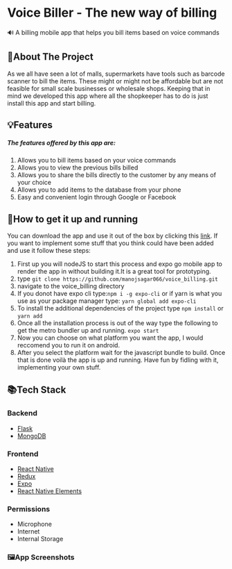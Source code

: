 # Voice Biller - The new way of billing
🔊 A billing mobile app that helps you bill items based on voice commands

## 🤔About The Project
As we all have seen a lot of malls, supermarkets have tools such as barcode scanner to bill the items. These might or might not be affordable but are not feasible for small scale businesses or wholesale shops. Keeping that in mind we developed this app where all the shopkeeper has to do is just install this app and start billing.
## 💡Features
##### The features offered by this app are:
1. Allows you to bill items based on your voice commands                                                                                                             
2. Allows you to view the previous bills billed                                                                                                                     
3. Allows you to share the bills directly to the customer by any means of your choice                                                                               
4. Allows you to add items to the database from your phone                                                                                                           
5. Easy and convenient login through Google or Facebook                                                                                                             
## 🏃How to get it up and running
You can download the app and use it out of the box by clicking this [link](https://www.dropbox.com/s/8zaj7krszxbww1i/voicebillerapp-6440b6a9ca2b47299aeaf9b07490ec97-signed.apk?dl=0). If you want to implement some stuff that you think could have been added and use it follow these steps:
1. First up you will nodeJS to start this process and expo go mobile app to render the app in without building it.It is a great tool for prototyping.
3. type `git clone https://github.com/manojsagar066/voice_billing.git`
4. navigate to the voice_billing directory 
5. If you donot have expo cli type:`npm i -g expo-cli`                                                                                                                or if yarn is what you use as your package manager type: `yarn global add expo-cli` 
6. To install the additional dependencies of the project type                                                                                                               `npm install` or `yarn add `
7. Once all the installation process is out of the way type the following to get the metro bundler up and running.                                                           `expo start`
8. Now you can choose on what platform you want the app, I would reccomend you to run it on android.
9. After you select the platform wait for the javascript bundle to build. Once that is done voilà the app is up and running. Have fun by fidling with it, implementing your own stuff. 
## 📚Tech Stack
### Backend
* [Flask](https://flask-doc.readthedocs.io/en/latest)                                                                                                             
* [MongoDB](https://docs.mongodb.com)
### Frontend
* [React Native](https://reactnative.dev)                                                                                                                         
* [Redux](https://redux.js.org)                                                                                                                                   
* [Expo](https://expo.dev/)                                                                                                                                       
* [React Native Elements](https://reactnativeelements.com/)
### Permissions
* Microphone                                                                                                                                                       
* Internet                                                                                                                                                         
* Internal Storage                                                                                                                                                 
### 🖼️App Screenshots

